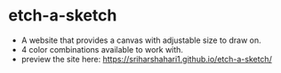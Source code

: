 # etch-a-sketch
- A website that provides a canvas with adjustable size to draw on.
- 4 color combinations available to work with.
- preview the site here: https://sriharshahari1.github.io/etch-a-sketch/